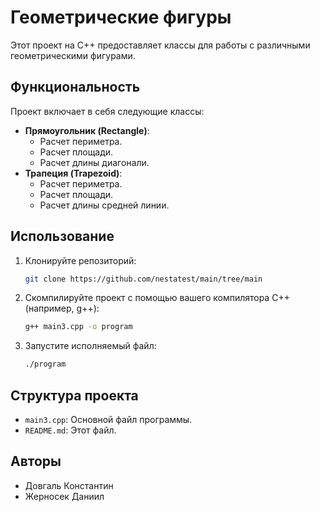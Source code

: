 # Геометрические фигуры

Этот проект на C++ предоставляет классы для работы с различными геометрическими фигурами.

## Функциональность

Проект включает в себя следующие классы:

* **Прямоугольник (Rectangle)**:
    * Расчет периметра.
    * Расчет площади.
    * Расчет длины диагонали.
* **Трапеция (Trapezoid)**:
    * Расчет периметра.
    * Расчет площади.
    * Расчет длины средней линии.

## Использование

1.  Клонируйте репозиторий:

    ```bash
    git clone https://github.com/nestatest/main/tree/main
    ```

2.  Скомпилируйте проект с помощью вашего компилятора C++ (например, g++):

    ```bash
    g++ main3.cpp -o program
    ```

3.  Запустите исполняемый файл:

    ```bash
    ./program
    ```

## Структура проекта

* `main3.cpp`: Основной файл программы.
* `README.md`: Этот файл.

## Авторы

* Довгаль Константин
* Жерносек Даниил

